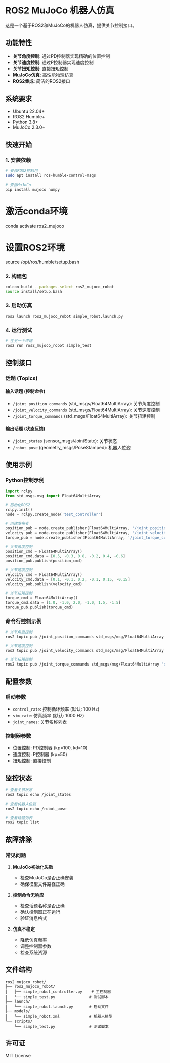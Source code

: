 # ROS2 MuJoCo 机器人仿真

这是一个基于ROS2和MuJoCo的机器人仿真，提供关节控制接口。

## 功能特性

- **关节角度控制**: 通过PD控制器实现精确的位置控制
- **关节速度控制**: 通过P控制器实现速度控制
- **关节扭矩控制**: 直接扭矩控制
- **MuJoCo仿真**: 高性能物理仿真
- **ROS2集成**: 简洁的ROS2接口

## 系统要求

- Ubuntu 22.04+
- ROS2 Humble+
- Python 3.8+
- MuJoCo 2.3.0+

## 快速开始

### 1. 安装依赖

```bash
# 安装ROS2控制包
sudo apt install ros-humble-control-msgs

# 安装MuJoCo
pip install mujoco numpy
```

# 激活conda环境
conda activate ros2_mujoco

# 设置ROS2环境
source /opt/ros/humble/setup.bash




### 2. 构建包

```bash
colcon build --packages-select ros2_mujoco_robot
source install/setup.bash
```

### 3. 启动仿真

```bash
ros2 launch ros2_mujoco_robot simple_robot.launch.py
```

### 4. 运行测试

```bash
# 在另一个终端
ros2 run ros2_mujoco_robot simple_test
```

## 控制接口

### 话题 (Topics)

#### 输入话题 (控制命令)
- `/joint_position_commands` (std_msgs/Float64MultiArray): 关节角度控制
- `/joint_velocity_commands` (std_msgs/Float64MultiArray): 关节速度控制  
- `/joint_torque_commands` (std_msgs/Float64MultiArray): 关节扭矩控制

#### 输出话题 (状态反馈)
- `/joint_states` (sensor_msgs/JointState): 关节状态
- `/robot_pose` (geometry_msgs/PoseStamped): 机器人位姿

## 使用示例

### Python控制示例

```python
import rclpy
from std_msgs.msg import Float64MultiArray

# 初始化ROS2
rclpy.init()
node = rclpy.create_node('test_controller')

# 创建发布者
position_pub = node.create_publisher(Float64MultiArray, '/joint_position_commands', 10)
velocity_pub = node.create_publisher(Float64MultiArray, '/joint_velocity_commands', 10)
torque_pub = node.create_publisher(Float64MultiArray, '/joint_torque_commands', 10)

# 关节角度控制
position_cmd = Float64MultiArray()
position_cmd.data = [0.5, -0.3, 0.8, -0.2, 0.4, -0.6]
position_pub.publish(position_cmd)

# 关节速度控制
velocity_cmd = Float64MultiArray()
velocity_cmd.data = [0.1, -0.1, 0.2, -0.1, 0.15, -0.15]
velocity_pub.publish(velocity_cmd)

# 关节扭矩控制
torque_cmd = Float64MultiArray()
torque_cmd.data = [1.0, -1.0, 2.0, -1.0, 1.5, -1.5]
torque_pub.publish(torque_cmd)
```

### 命令行控制示例

```bash
# 关节角度控制
ros2 topic pub /joint_position_commands std_msgs/msg/Float64MultiArray "data: [0.5, -0.3, 0.8, -0.2, 0.4, -0.6]"

# 关节速度控制
ros2 topic pub /joint_velocity_commands std_msgs/msg/Float64MultiArray "data: [0.1, -0.1, 0.2, -0.1, 0.15, -0.15]"

# 关节扭矩控制
ros2 topic pub /joint_torque_commands std_msgs/msg/Float64MultiArray "data: [1.0, -1.0, 2.0, -1.0, 1.5, -1.5]"
```

## 配置参数

### 启动参数

- `control_rate`: 控制循环频率 (默认: 100 Hz)
- `sim_rate`: 仿真频率 (默认: 1000 Hz)
- `joint_names`: 关节名称列表

### 控制器参数

- 位置控制: PD控制器 (kp=100, kd=10)
- 速度控制: P控制器 (kp=50)
- 扭矩控制: 直接控制

## 监控状态

```bash
# 查看关节状态
ros2 topic echo /joint_states

# 查看机器人位姿
ros2 topic echo /robot_pose

# 查看话题列表
ros2 topic list
```

## 故障排除

### 常见问题

1. **MuJoCo初始化失败**
   - 检查MuJoCo是否正确安装
   - 确保模型文件路径正确

2. **控制命令无响应**
   - 检查话题名称是否正确
   - 确认控制器正在运行
   - 验证消息格式

3. **仿真不稳定**
   - 降低仿真频率
   - 调整控制器参数
   - 检查系统资源

## 文件结构

```
ros2_mujoco_robot/
├── ros2_mujoco_robot/
│   ├── simple_robot_controller.py    # 主控制器
│   └── simple_test.py               # 测试脚本
├── launch/
│   └── simple_robot.launch.py       # 启动文件
├── models/
│   └── simple_robot.xml             # 机器人模型
└── scripts/
    └── simple_test.py               # 测试脚本
```

## 许可证

MIT License 
